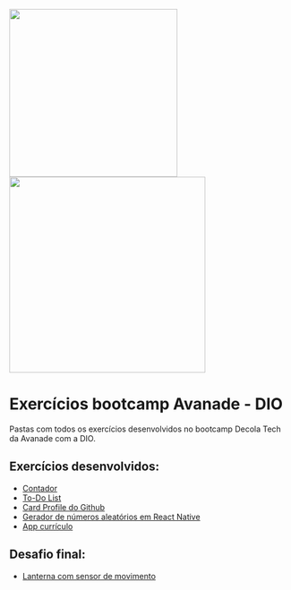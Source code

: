<img src="https://user-images.githubusercontent.com/99624784/173151041-7e1a839b-7c5b-4ea3-b71c-d91ac488161d.png" width="300"> <img src="https://cdn.guiase.net/wp-content/uploads/sites/2352/2021/03/Avanade1.png" width="350">

# Exercícios bootcamp Avanade - DIO
Pastas com todos os exercícios desenvolvidos no bootcamp Decola Tech da Avanade com a DIO.

## Exercícios desenvolvidos:
 - [Contador](https://github.com/prissycorrea/exercicios-dio-avanade/tree/main/contador)
 - [To-Do List](https://github.com/prissycorrea/exercicios-dio-avanade/tree/main/to-do-list)
 - [Card Profile do Github](https://github.com/prissycorrea/dio-github-card-profile)
 - [Gerador de números aleatórios em React Native](https://github.com/prissycorrea/exercicios-dio-avanade/tree/main/random-numbers)
 - [App currículo](https://github.com/prissycorrea/exercicios-dio-avanade/tree/main/app-curriculo)

## Desafio final:
- [Lanterna com sensor de movimento](https://github.com/prissycorrea/dio-flashlight)
